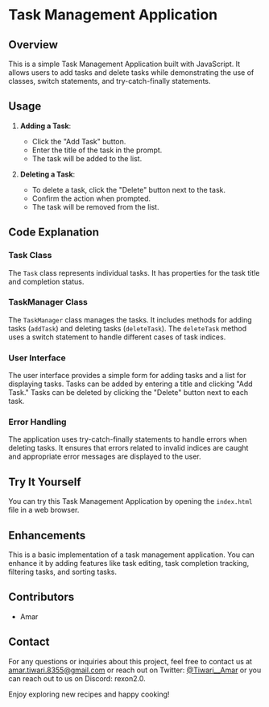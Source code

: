 # Task Management Application

## Overview

This is a simple Task Management Application built with JavaScript. It allows users to add tasks and delete tasks while demonstrating the use of classes, switch statements, and try-catch-finally statements.

## Usage

1. **Adding a Task**:

   - Click the "Add Task" button.
   - Enter the title of the task in the prompt.
   - The task will be added to the list.

2. **Deleting a Task**:

   - To delete a task, click the "Delete" button next to the task.
   - Confirm the action when prompted.
   - The task will be removed from the list.

## Code Explanation

### Task Class

The `Task` class represents individual tasks. It has properties for the task title and completion status.

### TaskManager Class

The `TaskManager` class manages the tasks. It includes methods for adding tasks (`addTask`) and deleting tasks (`deleteTask`). The `deleteTask` method uses a switch statement to handle different cases of task indices.

### User Interface

The user interface provides a simple form for adding tasks and a list for displaying tasks. Tasks can be added by entering a title and clicking "Add Task." Tasks can be deleted by clicking the "Delete" button next to each task.

### Error Handling

The application uses try-catch-finally statements to handle errors when deleting tasks. It ensures that errors related to invalid indices are caught and appropriate error messages are displayed to the user.

## Try It Yourself

You can try this Task Management Application by opening the `index.html` file in a web browser.

## Enhancements

This is a basic implementation of a task management application. You can enhance it by adding features like task editing, task completion tracking, filtering tasks, and sorting tasks.

## Contributors

- Amar

## Contact

For any questions or inquiries about this project, feel free to contact us at amar.tiwari.8355@gmail.com or reach out on Twitter: [@Tiwari__Amar](https://twitter.com/Tiwari__Amar) or you can reach out to us on Discord: rexon2.0.

Enjoy exploring new recipes and happy cooking!
